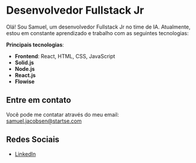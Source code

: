 # Desenvolvedor Fullstack Jr

Olá! Sou Samuel, um desenvolvedor Fullstack Jr no time de IA. Atualmente, estou em constante aprendizado e trabalho com as seguintes tecnologias:

**Principais tecnologias**: 
- **Frontend**: React, HTML, CSS, JavaScript
- **Solid.js**
- **Node.js**
- **React.js**
- **Flowise**

## Entre em contato

Você pode me contatar através do meu email: samuel.jacobsen@startse.com

## Redes Sociais

- [LinkedIn](https://www.linkedin.com/in/samuel-jacobsen-7a397a203/)
